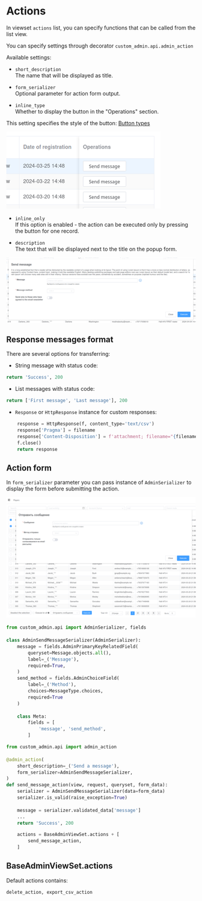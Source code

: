 # Actions

In viewset `actions` list, you can specify functions that can be called from the list view.

You can specify settings through decorator `custom_admin.api.admin_action`

Available settings:

- `short_description`\
The name that will be displayed as title.

- `form_serializer`\
Optional parameter for action form output.

- `inline_type`\
Whether to display the button in the "Operations" section.

This setting specifies the style of the button: [Button types](https://element.eleme.io/#/en-US/component/button)

![action-inline](images/action-inline.png)

- `inline_only`\
If this option is enabled - the action can be executed only by pressing the button for one record.

- `description`\
The text that will be displayed next to the title on the popup form.

![action-description](images/action-description.png)


## Response messages format

There are several options for transferring:

- String message with status code:

```python
return 'Success', 200
```

- List messages with status code:
```python
return ['First message', 'Last message'], 200
```

- `Response` or `HttpResponse` instance for custom responses:

```python
    response = HttpResponse(f, content_type='text/csv')
    response['Pragma'] = filename
    response['Content-Disposition'] = f'attachment; filename="{filename}"'
    f.close()
    return response
```

## Action form

In `form_serializer` parameter you can pass instance of `AdminSerializer` to display the form before submitting the action.

![form-action](images/form-action.png)

```python
from custom_admin.api import AdminSerializer, fields

class AdminSendMessageSerializer(AdminSerializer):
    message = fields.AdminPrimaryKeyRelatedField(
        queryset=Message.objects.all(),
        label=_('Message'),
        required=True,
    )
    send_method = fields.AdminChoiceField(
        label=_('Method'),
        choices=MessageType.choices,
        required=True
    )

    class Meta:
        fields = [
            'message', 'send_method',
        ]
```

```python
from custom_admin.api import admin_action

@admin_action(
    short_description=_('Send a message'),
    form_serializer=AdminSendMessageSerializer,
)
def send_message_action(view, request, queryset, form_data):
    serializer = AdminSendMessageSerializer(data=form_data)
    serializer.is_valid(raise_exception=True)

    message = serializer.validated_data['message']
    ...
    return 'Success', 200
```

```python
    actions = BaseAdminViewSet.actions + [
        send_message_action,
    ]
```

## BaseAdminViewSet.actions

Default actions contains:

```python
delete_action, export_csv_action
```
